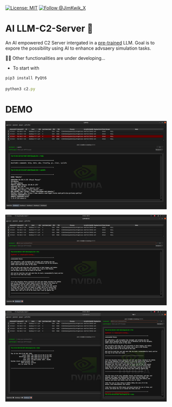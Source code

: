 [![License: MIT](https://img.shields.io/badge/License-MIT-yellow.svg)](https://opensource.org/licenses/MIT)
[![Follow @JimKwik_X](https://img.shields.io/twitter/follow/JimKwik_X?style=social)](https://x.com/JimKwik_X)

# AI LLM-C2-Server 🤖
An AI empowered C2 Server intergated in a [pre-trained](./train.py) LLM. Goal is to expore the possibility using AI to enhance advsaery simulation tasks. 

👨‍💻 Other functionalities are under developing... 
- To start with

```js
pip3 install PyQt6

python3 c2.py
```

# DEMO
![image](./images/nvidia.png)

![image](./images/bible.png)

![image](./images/bible2.png)
